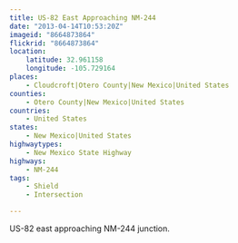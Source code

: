 ```yaml
---
title: US-82 East Approaching NM-244
date: "2013-04-14T10:53:20Z"
imageid: "8664873864"
flickrid: "8664873864"
location:
    latitude: 32.961158
    longitude: -105.729164
places:
    - Cloudcroft|Otero County|New Mexico|United States
counties:
    - Otero County|New Mexico|United States
countries:
    - United States
states:
    - New Mexico|United States
highwaytypes:
    - New Mexico State Highway
highways:
    - NM-244
tags:
    - Shield
    - Intersection

---
```

US-82 east approaching NM-244 junction.